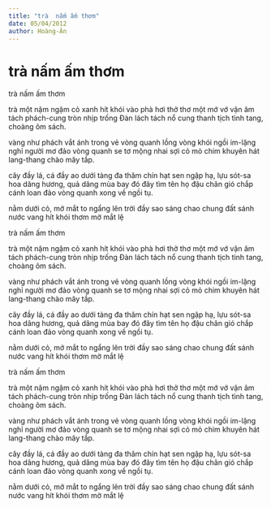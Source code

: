 ```yaml
---
title: "trà  nấm ấm thơm"
date: 05/04/2012
author: Hoàng-Ân
---
```


# trà  nấm ấm thơm

trà nấm ấm thơm


trà một nậm ngậm cỏ xanh
hít khói vào phà hơi thở
thơ một mớ vớ vận âm
tách phách-cung tròn nhịp trống
Đàn lách tách nổ cung thanh
tịch tình tang, choàng ôm sách.

vàng như phách vắt ánh trong
vẻ vòng quanh lồng vòng khói
ngồi im-lặng nghỉ người mơ
đảo vòng quanh se tơ mộng
nhai sợi cỏ mỏ chim khuyên
hát lang-thang chào mây tắp.

cây đầy lá, cá đầy ao
dưới tàng đa thăm chín hạt
sen ngập hạ, lựu sót-sa
hoa dâng hương, quả dâng mùa
bay đó đây tìm tên họ
đậu chân gió chắp cánh loan
đảo vòng quanh xong về ngồi tụ.

nằm dưới cỏ, mở mắt to
ngẩng lên trời đầy sao sáng
chao chung đất sánh nước vang
hít khói thơm mờ mắt lệ

trà nấm ấm thơm


trà một nậm ngậm cỏ xanh
hít khói vào phà hơi thở
thơ một mớ vớ vận âm
tách phách-cung tròn nhịp trống
Đàn lách tách nổ cung thanh
tịch tình tang, choàng ôm sách.

vàng như phách vắt ánh trong
vẻ vòng quanh lồng vòng khói
ngồi im-lặng nghỉ người mơ
đảo vòng quanh se tơ mộng
nhai sợi cỏ mỏ chim khuyên
hát lang-thang chào mây tắp.

cây đầy lá, cá đầy ao
dưới tàng đa thăm chín hạt
sen ngập hạ, lựu sót-sa
hoa dâng hương, quả dâng mùa
bay đó đây tìm tên họ
đậu chân gió chắp cánh loan
đảo vòng quanh xong về ngồi tụ.

nằm dưới cỏ, mở mắt to
ngẩng lên trời đầy sao sáng
chao chung đất sánh nước vang
hít khói thơm mờ mắt lệ

trà nấm ấm thơm


trà một nậm ngậm cỏ xanh
hít khói vào phà hơi thở
thơ một mớ vớ vận âm
tách phách-cung tròn nhịp trống
Đàn lách tách nổ cung thanh
tịch tình tang, choàng ôm sách.

vàng như phách vắt ánh trong
vẻ vòng quanh lồng vòng khói
ngồi im-lặng nghỉ người mơ
đảo vòng quanh se tơ mộng
nhai sợi cỏ mỏ chim khuyên
hát lang-thang chào mây tắp.

cây đầy lá, cá đầy ao
dưới tàng đa thăm chín hạt
sen ngập hạ, lựu sót-sa
hoa dâng hương, quả dâng mùa
bay đó đây tìm tên họ
đậu chân gió chắp cánh loan
đảo vòng quanh xong về ngồi tụ.

nằm dưới cỏ, mở mắt to
ngẩng lên trời đầy sao sáng
chao chung đất sánh nước vang
hít khói thơm mờ mắt lệ
